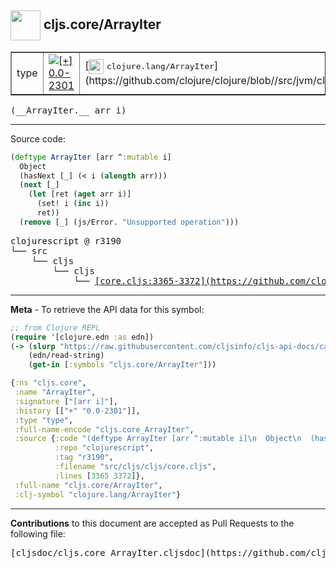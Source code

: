 ## <img width="48px" valign="middle" src="http://i.imgur.com/Hi20huC.png"> cljs.core/ArrayIter

 <table border="1">
<tr>

<td>type</td>
<td><a href="https://github.com/cljsinfo/cljs-api-docs/tree/0.0-2301"><img valign="middle" alt="[+] 0.0-2301" src="https://img.shields.io/badge/+-0.0--2301-lightgrey.svg"></a> </td>
<td>
[<img height="24px" valign="middle" src="http://i.imgur.com/1GjPKvB.png"> <samp>clojure.lang/ArrayIter</samp>](https://github.com/clojure/clojure/blob//src/jvm/clojure/lang/ArrayIter.java)
</td>
</tr>
</table>

 <samp>
(__ArrayIter.__ arr i)<br>
</samp>

---





Source code:

```clj
(deftype ArrayIter [arr ^:mutable i]
  Object
  (hasNext [_] (< i (alength arr)))
  (next [_]
    (let [ret (aget arr i)]
      (set! i (inc i))
      ret))
  (remove [_] (js/Error. "Unsupported operation")))
```

 <pre>
clojurescript @ r3190
└── src
    └── cljs
        └── cljs
            └── <ins>[core.cljs:3365-3372](https://github.com/clojure/clojurescript/blob/r3190/src/cljs/cljs/core.cljs#L3365-L3372)</ins>
</pre>


---

__Meta__ - To retrieve the API data for this symbol:

```clj
;; from Clojure REPL
(require '[clojure.edn :as edn])
(-> (slurp "https://raw.githubusercontent.com/cljsinfo/cljs-api-docs/catalog/cljs-api.edn")
    (edn/read-string)
    (get-in [:symbols "cljs.core/ArrayIter"]))
```

```clj
{:ns "cljs.core",
 :name "ArrayIter",
 :signature ["[arr i]"],
 :history [["+" "0.0-2301"]],
 :type "type",
 :full-name-encode "cljs.core_ArrayIter",
 :source {:code "(deftype ArrayIter [arr ^:mutable i]\n  Object\n  (hasNext [_] (< i (alength arr)))\n  (next [_]\n    (let [ret (aget arr i)]\n      (set! i (inc i))\n      ret))\n  (remove [_] (js/Error. \"Unsupported operation\")))",
          :repo "clojurescript",
          :tag "r3190",
          :filename "src/cljs/cljs/core.cljs",
          :lines [3365 3372]},
 :full-name "cljs.core/ArrayIter",
 :clj-symbol "clojure.lang/ArrayIter"}

```

---

__Contributions__ to this document are accepted as Pull Requests to the following file:

 <pre>
[cljsdoc/cljs.core_ArrayIter.cljsdoc](https://github.com/cljsinfo/cljs-api-docs/blob/master/cljsdoc/cljs.core_ArrayIter.cljsdoc)
</pre>


